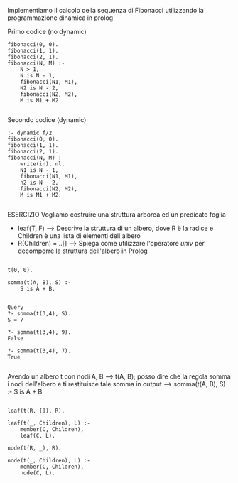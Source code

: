 Implementiamo il calcolo della sequenza di Fibonacci utilizzando la programmazione dinamica in prolog

Primo codice (no dynamic)

```
fibonacci(0, 0).
fibonacci(1, 1).
fibonacci(2, 1).
fibonacci(N, M) :-
	N > 1,
	N is N - 1,
	fibonacci(N1, M1),
	N2 is N - 2,
	fibonacci(N2, M2),
	M is M1 + M2


```



Secondo codice (dynamic)

```
:- dynamic f/2
fibonacci(0, 0).
fibonacci(1, 1).
fibonacci(2, 1).
fibonacci(N, M) :-
	write(in), nl,
	N1 is N - 1,
	fibonacci(N1, M1),
	n2 is N - 2,
	fibonacci(N2, M2),
	M is M1 + M2.
	
```


ESERCIZIO
Vogliamo costruire una struttura arborea ed un predicato foglia
- leaf(T, F) --> Descrive la struttura di un albero, dove R è la radice e Children è una lista di elementi dell'albero
- R(Children) = ..[] --> Spiega come utilizzare l'operatore *univ* per decomporre la struttura dell'albero in Prolog

```

t(0, 0).

somma(t(A, B), S) :-
	S is A + B.


Query
?- somma(t(3,4), S).
S = 7

?- somma(t(3,4), 9).
False

?- somma(t(3,4), 7).
True
	
```

Avendo un albero t con nodi A, B --> t(A, B); posso dire che la regola somma i nodi dell'albero e ti restituisce tale somma in output --> somma(t(A, B), S) :- S is A + B


```

leaf(t(R, []), R).

leaf(t(_, Children), L) :-
	member(C, Children),
	leaf(C, L).

node(t(R, _), R).

node(t(_, Children), L) :-
	member(C, Children),
	node(C, L).

```

